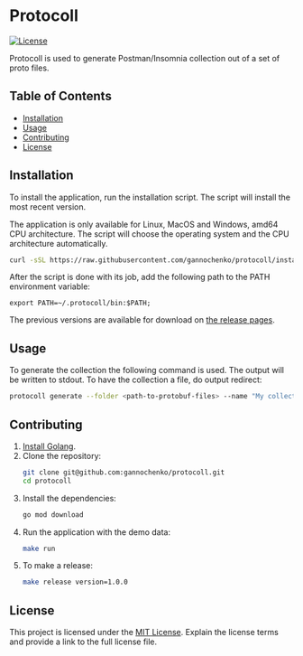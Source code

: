 # Protocoll

[![License](https://img.shields.io/badge/License-MIT-blue.svg)](https://opensource.org/licenses/MIT)

Protocoll is used to generate Postman/Insomnia collection out of a set of proto files.

## Table of Contents

- [Installation](#installation)
- [Usage](#usage)
- [Contributing](#contributing)
- [License](#license)

## Installation

To install the application, run the installation script. The script will install the most recent version.

The application is only available for Linux, MacOS and Windows, amd64 CPU architecture. The script will choose the operating system and the CPU architecture automatically.

~~~bash
curl -sSL https://raw.githubusercontent.com/gannochenko/protocoll/installer/script/install.sh | sh
~~~

After the script is done with its job, add the following path to the PATH environment variable:

~~~
export PATH=~/.protocoll/bin:$PATH;
~~~

The previous versions are available for download on [the release pages](https://github.com/gannochenko/protocoll/releases).

## Usage

To generate the collection the following command is used. The output will be written to stdout.
To have the collection a file, do output redirect:

~~~bash
protocoll generate --folder <path-to-protobuf-files> --name "My collection" > collection.json
~~~

## Contributing

1. [Install Golang](https://go.dev/doc/install).
2. Clone the repository:
   ~~~bash
   git clone git@github.com:gannochenko/protocoll.git
   cd protocoll
   ~~~
3. Install the dependencies:
   ~~~bash
   go mod download
   ~~~
4. Run the application with the demo data:
   ~~~bash
   make run
   ~~~
5. To make a release:
   ~~~bash
   make release version=1.0.0
   ~~~

## License

This project is licensed under the [MIT License](https://opensource.org/licenses/MIT). Explain the license terms and provide a link to the full license file.
